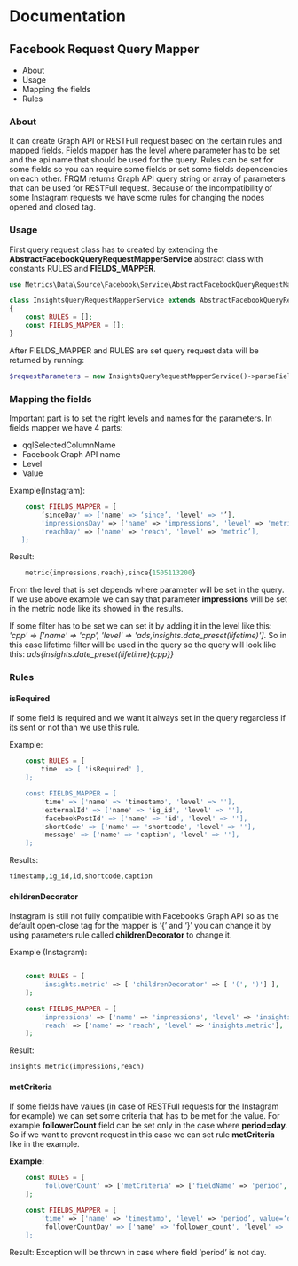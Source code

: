 # Documentation

## Facebook Request Query Mapper

* About
* Usage
* Mapping the fields
* Rules

### About

It can create Graph API or RESTFull request based on the certain rules and mapped fields. Fields mapper has the level where parameter has to be set and the api name that should be used for the query. Rules can be set for some fields so you can require some fields or set some fields dependencies on each other. FRQM returns Graph API query string or array of parameters that can be used for RESTFull request. Because of the incompatibility of some Instagram requests we have some rules for changing the nodes opened and closed tag.

### Usage

First query request class has to created by extending the **AbstractFacebookQueryRequestMapperService** abstract class with constants RULES and **FIELDS_MAPPER**.

```php
use Metrics\Data\Source\Facebook\Service\AbstractFacebookQueryRequestMapperService;

class InsightsQueryRequestMapperService extends AbstractFacebookQueryRequestMapperService
{
	const RULES = [];
	const FIELDS_MAPPER = [];
}
```
After FIELDS_MAPPER and RULES are set query request data will be returned by running: 

```php 
$requestParameters = new InsightsQueryRequestMapperService()->parseFields($qqlQuerySelectedColumns); 
```

### Mapping the fields

Important part is to set the right levels and names for the parameters. In fields mapper we have 4 parts:

* qqlSelectedColumnName
* Facebook Graph API name
* Level
* Value

Example(Instagram):
```php 
	const FIELDS_MAPPER = [ 
   		‘sinceDay' => ['name' => ‘since’, 'level' => '’], 
        'impressionsDay' => ['name' => 'impressions', 'level' => 'metric'], 
        'reachDay' => ['name' => 'reach', 'level' => 'metric’], 
   ];
```

Result: 
```javascript 
	metric{impressions,reach},since{1505113200} 
```

From the level that is set depends where parameter will be set in the query. If we use above example we can say that parameter **impressions** will be set in the metric node like its showed in the results.

If some filter has to be set we can set it by adding it in the level like this: *'cpp' => ['name' => 'cpp', 'level' => 'ads,insights.date_preset(lifetime)']*. So in this case lifetime filter will be used in the query so the query will look like this: *ads{insights.date_preset(lifetime){cpp}}*

### Rules

#### isRequired

If some field is required and we want it always set in the query regardless if its sent or not than we use this rule.

Example:
```php
	const RULES = [ 
   		time' => [ 'isRequired' ], 
   	];

	const FIELDS_MAPPER = [ 
    	'time' => ['name' => 'timestamp', 'level' => ''], 
    	'externalId' => ['name' => 'ig_id', 'level' => ''], 
    	'facebookPostId' => ['name' => 'id', 'level' => ''], 
    	'shortCode' => ['name' => 'shortcode', 'level' => ''], 
    	'message' => ['name' => 'caption', 'level' => ''], 
    ];
```

Results: 
```php 
timestamp,ig_id,id,shortcode,caption
```

#### childrenDecorator

Instagram is still not fully compatible with Facebook’s Graph API so as the default open-close tag for the mapper is ‘{’ and ‘}’ you can change it by using parameters rule called **childrenDecorator** to change it.

Example (Instagram):
```php

	const RULES = [ 
    	'insights.metric' => [ 'childrenDecorator' => [ '(', ')'] ], 
    ];

	const FIELDS_MAPPER = [ 
    	'impressions' => ['name' => 'impressions', 'level' => 'insights.metric'], 
        'reach' => ['name' => 'reach', 'level' => 'insights.metric'], 
    ];
```

Result: 
```php
insights.metric(impressions,reach)
```

#### metCriteria

If some fields have values (in case of RESTFull requests for the Instagram for example) we can set some criteria that has to be met for the value. For example **followerCount** field can be set only in the case where **period=day**. So if we want to prevent request in this case we can set rule **metCriteria** like in the example.

**Example:**
```php
	const RULES = [ 
    	'followerCount' => ['metCriteria' => ['fieldName' => 'period', 'expectedValue' => 'day', 'comparisonOperator' => '==']], 
    ];

	const FIELDS_MAPPER = [ 
    	'time' => ['name' => 'timestamp', 'level' => 'period’, value=‘day’], 
        'followerCountDay' => ['name' => 'follower_count', 'level' => 'metric'], 
    ];
```

Result: Exception will be thrown in case where field ‘period’ is not day.
